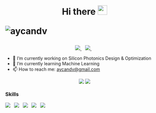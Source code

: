 <h1 align='center'>
    Hi there <img src="https://raw.githubusercontent.com/MartinHeinz/MartinHeinz/master/wave.gif" width="30px">
    <p align="left"> <img src="https://komarev.com/ghpvc/?username=aycandv" alt="aycandv" /> </p>
</h1>

<p align='center'>
  <!--<a href="https://wa.me/5518996643974?text=Olá!%20Alexandre">
    <img src="https://img.shields.io/badge/WHATSAPP-%2325D366.svg?&style=for-the-badge&logo=whatsapp&logoColor=white" />    
  </a>&nbsp;&nbsp;-->
  <a href="https://www.linkedin.com/in/aycan-deniz-vit-551518151/">
    <img src="https://img.shields.io/badge/linkedin-%230077B5.svg?&style=for-the-badge&logo=linkedin&logoColor=white" />
  </a>&nbsp;&nbsp;
  <a href="mailto:aycandv@gmail.com">
    <img src="https://img.shields.io/badge/gmail-D14836?&style=for-the-badge&logo=gmail&logoColor=white" />
  </a>&nbsp;&nbsp;
    
    
</p>

- 🔭 I’m currently working on Silicon Photonics Design & Optimization
- 🌱 I’m currently learning Machine Learning
- 📫 How to reach me: aycandv@gmail.com

<p align='center'>
  <img align="center" src="https://github-readme-stats.vercel.app/api/?username=aycandv&count_private=true&show_icons=true&theme=vue&include_all_commits=true&hide_border=true" /> <img align="center" src="https://github-readme-stats.vercel.app/api/top-langs/?username=aycandv&count_private=true&hide=tcl,html,TeX,Roff&theme=vue&langs_count=11&layout=compact&hide_border=true" /> 
</p>

### Skills
<img src="https://img.shields.io/badge/python%20-%2314354C.svg?&style=for-the-badge&logo=python&logoColor=white" />&nbsp;&nbsp; <img src="https://img.shields.io/badge/c%20-%2300599C.svg?&style=for-the-badge&logo=c&logoColor=white" />&nbsp;&nbsp; <img src="https://img.shields.io/badge/c++%20-%2300599C.svg?&style=for-the-badge&logo=c%2B%2B&logoColor=white" />&nbsp;&nbsp; <img src="https://img.shields.io/badge/java-%23ED8B00.svg?&style=for-the-badge&logo=java&logoColor=white" />&nbsp;&nbsp; <img src="https://img.shields.io/badge/javascript%20-%23323330.svg?&style=for-the-badge&logo=javascript&logoColor=%23F7DF1E" />



<!--
**aycandv/aycandv** is a ✨ _special_ ✨ repository because its `README.md` (this file) appears on your GitHub profile.

Here are some ideas to get you started:


- 💬 Ask me about ...

-->

